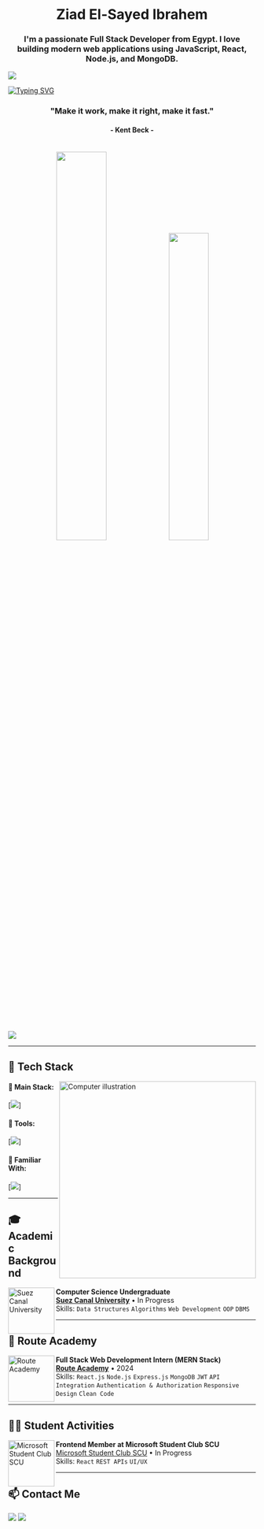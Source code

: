 <h1 align="center"> Ziad El-Sayed Ibrahem</h1>
<h3 align="center">I'm a passionate Full Stack Developer from Egypt. I love building modern web applications using JavaScript, React, Node.js, and MongoDB.</h3>

<img src="https://github.com/Anmol-Baranwal/Cool-GIFs-For-GitHub/assets/74038190/d48893bd-0757-481c-8d7e-ba3e163feae7" />

[![Typing SVG](https://readme-typing-svg.herokuapp.com?color=87B2BB&size=35&center=true&vCenter=true&width=1000&lines=As-Salamu+Alaykum!;My+name+is+Ziad+Elsayed;Welcome+to+my+GitHub+account)](https://git.io/typing-svg)

<h3 align="center">"Make it work, make it right, make it fast."</h3>
<h4 align="center">- Kent Beck -</h4>

<br/>

<div align="center">
  <img width="45%" src="https://github-readme-streak-stats.herokuapp.com?user=ZiadElsayed01&theme=radical&date_format=j%20M%5B%20Y%5D" />
  <img width="40%" src="https://github-readme-stats.vercel.app/api/top-langs/?username=ZiadElsayed01&layout=compact&theme=radical" />
</div>

<br/>

![](https://komarev.com/ghpvc/?username=ZiadElsayed01)

---

## 🧠 Tech Stack

<img src="https://raw.githubusercontent.com/MicaelliMedeiros/micaellimedeiros/master/image/computer-illustration.png" width="400px" align="right" alt="Computer illustration" />

#### 🚀 Main Stack:
[<img src="https://skillicons.dev/icons?i=react,nodejs,express,mongodb,tailwind,bootstrap" />]

#### 🔧 Tools:
[<img src="https://skillicons.dev/icons?i=vscode,git,github,postman,figma,linux" />]

#### 📘 Familiar With:
[<img src="https://skillicons.dev/icons?i=js,ts,py,c,cpp,vercel,firebase" />]

---

## 🎓 Academic Background

[<img align="left" height="94px" width="94px" alt="Suez Canal University" src="https://scu.eg/storage/2023/03/%D8%AC%D8%A7%D9%85%D8%B9%D8%A9-%D9%82%D9%86%D8%A7%D8%A9-%D8%A7%D9%84%D8%B3%D9%88%D9%8A%D8%B3.png"/>](https://suez.edu.eg/ar/en/)
**Computer Science Undergraduate**  
[**Suez Canal University**](https://suez.edu.eg/ar/en/) • In Progress  
Skills: `Data Structures` `Algorithms` `Web Development` `OOP` `DBMS`

---

## 🏫 Route Academy

[<img align="left" height="94px" width="94px" alt="Route Academy" src="[https://media.licdn.com/dms/image/D4E0BAQFg41-dEqcClA/company-logo_200_200/0/1708029466092/routeacademy_logo?e=2147483647&v=beta&t=oeUJkt4xQ9RoxzloW-LsACUU3M-9k9LdHnDkw7XxEmY](https://www.google.com/url?sa=i&url=https%3A%2F%2Fwww.facebook.com%2FRoutelearning%2F&psig=AOvVaw0XMhcVedhTZJHOAR0TQ0SB&ust=1748405129564000&source=images&cd=vfe&opi=89978449&ved=0CBQQjRxqFwoTCKif_-niwo0DFQAAAAAdAAAAABAE)"/>](https://routeacademy.com/)
**Full Stack Web Development Intern (MERN Stack)**  
[**Route Academy**](https://routeacademy.com/) • 2024  
Skills: `React.js` `Node.js` `Express.js` `MongoDB` `JWT` `API Integration` `Authentication & Authorization` `Responsive Design` `Clean Code`

---

## 🧑‍💻 Student Activities

[<img align="left" height="94px" width="94px" alt="Microsoft Student Club SCU" src="https://encrypted-tbn0.gstatic.com/images?q=tbn:ANd9GcS4pPQ23qPDGlrq0jMISlIAAP2dVfDWtEFa0g&s"/>](https://m.facebook.com/MicrosoftSCU/)
**Frontend Member at Microsoft Student Club SCU**  
[Microsoft Student Club SCU](https://m.facebook.com/MicrosoftSCU/) • In Progress  
Skills: `React` `REST APIs` `UI/UX`

---

## 📫 Contact Me

<div>
  <a href="mailto:ziadelsayed935@gmail.com"><img src="https://img.shields.io/badge/Gmail-D14836?style=for-the-badge&logo=gmail&logoColor=white" /></a>
  <a href="https://www.linkedin.com/in/ziadelsayed01/"><img src="https://img.shields.io/badge/-LinkedIn-%230077B5?style=for-the-badge&logo=linkedin&logoColor=white" /></a>
</div>

